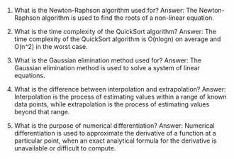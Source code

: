 1. What is the Newton-Raphson algorithm used for?
Answer: The Newton-Raphson algorithm is used to find the roots of a non-linear equation.

2. What is the time complexity of the QuickSort algorithm?
Answer: The time complexity of the QuickSort algorithm is O(nlogn) on average and O(n^2) in the worst case.

3. What is the Gaussian elimination method used for?
Answer: The Gaussian elimination method is used to solve a system of linear equations.

4. What is the difference between interpolation and extrapolation?
Answer: Interpolation is the process of estimating values within a range of known data points, while extrapolation is the process of estimating values beyond that range.

5. What is the purpose of numerical differentiation?
Answer: Numerical differentiation is used to approximate the derivative of a function at a particular point, when an exact analytical formula for the derivative is unavailable or difficult to compute.